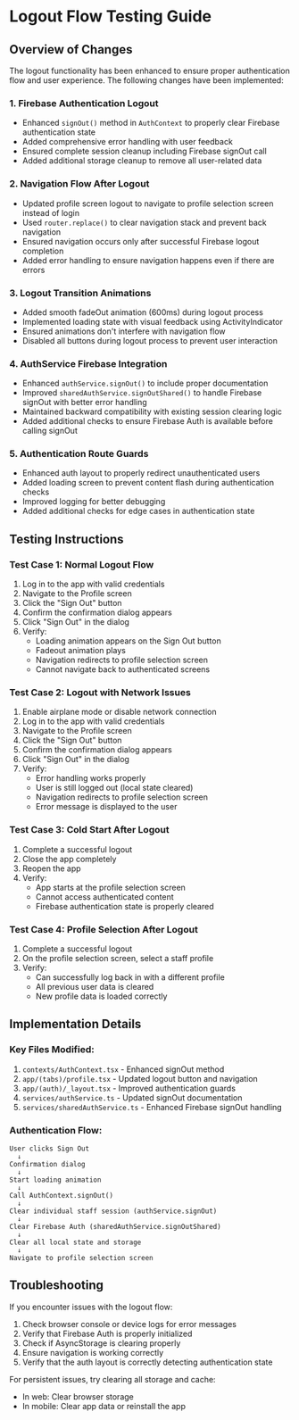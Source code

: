 # Logout Flow Testing Guide

## Overview of Changes

The logout functionality has been enhanced to ensure proper authentication flow and user experience. The following changes have been implemented:

### 1. Firebase Authentication Logout
- Enhanced `signOut()` method in `AuthContext` to properly clear Firebase authentication state
- Added comprehensive error handling with user feedback
- Ensured complete session cleanup including Firebase signOut call
- Added additional storage cleanup to remove all user-related data

### 2. Navigation Flow After Logout
- Updated profile screen logout to navigate to profile selection screen instead of login
- Used `router.replace()` to clear navigation stack and prevent back navigation
- Ensured navigation occurs only after successful Firebase logout completion
- Added error handling to ensure navigation happens even if there are errors

### 3. Logout Transition Animations
- Added smooth fadeOut animation (600ms) during logout process
- Implemented loading state with visual feedback using ActivityIndicator
- Ensured animations don't interfere with navigation flow
- Disabled all buttons during logout process to prevent user interaction

### 4. AuthService Firebase Integration
- Enhanced `authService.signOut()` to include proper documentation
- Improved `sharedAuthService.signOutShared()` to handle Firebase signOut with better error handling
- Maintained backward compatibility with existing session clearing logic
- Added additional checks to ensure Firebase Auth is available before calling signOut

### 5. Authentication Route Guards
- Enhanced auth layout to properly redirect unauthenticated users
- Added loading screen to prevent content flash during authentication checks
- Improved logging for better debugging
- Added additional checks for edge cases in authentication state

## Testing Instructions

### Test Case 1: Normal Logout Flow
1. Log in to the app with valid credentials
2. Navigate to the Profile screen
3. Click the "Sign Out" button
4. Confirm the confirmation dialog appears
5. Click "Sign Out" in the dialog
6. Verify:
   - Loading animation appears on the Sign Out button
   - Fadeout animation plays
   - Navigation redirects to profile selection screen
   - Cannot navigate back to authenticated screens

### Test Case 2: Logout with Network Issues
1. Enable airplane mode or disable network connection
2. Log in to the app with valid credentials
3. Navigate to the Profile screen
4. Click the "Sign Out" button
5. Confirm the confirmation dialog appears
6. Click "Sign Out" in the dialog
7. Verify:
   - Error handling works properly
   - User is still logged out (local state cleared)
   - Navigation redirects to profile selection screen
   - Error message is displayed to the user

### Test Case 3: Cold Start After Logout
1. Complete a successful logout
2. Close the app completely
3. Reopen the app
4. Verify:
   - App starts at the profile selection screen
   - Cannot access authenticated content
   - Firebase authentication state is properly cleared

### Test Case 4: Profile Selection After Logout
1. Complete a successful logout
2. On the profile selection screen, select a staff profile
3. Verify:
   - Can successfully log back in with a different profile
   - All previous user data is cleared
   - New profile data is loaded correctly

## Implementation Details

### Key Files Modified:
1. `contexts/AuthContext.tsx` - Enhanced signOut method
2. `app/(tabs)/profile.tsx` - Updated logout button and navigation
3. `app/(auth)/_layout.tsx` - Improved authentication guards
4. `services/authService.ts` - Updated signOut documentation
5. `services/sharedAuthService.ts` - Enhanced Firebase signOut handling

### Authentication Flow:
```
User clicks Sign Out
  ↓
Confirmation dialog
  ↓
Start loading animation
  ↓
Call AuthContext.signOut()
  ↓
Clear individual staff session (authService.signOut)
  ↓
Clear Firebase Auth (sharedAuthService.signOutShared)
  ↓
Clear all local state and storage
  ↓
Navigate to profile selection screen
```

## Troubleshooting

If you encounter issues with the logout flow:

1. Check browser console or device logs for error messages
2. Verify that Firebase Auth is properly initialized
3. Check if AsyncStorage is clearing properly
4. Ensure navigation is working correctly
5. Verify that the auth layout is correctly detecting authentication state

For persistent issues, try clearing all storage and cache:
- In web: Clear browser storage
- In mobile: Clear app data or reinstall the app
